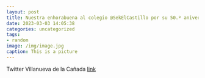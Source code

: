 ```yaml
---
layout: post
title: Nuestra enhorabuena al colegio @SekElCastillo por su 50.º aniversario. ¡Encantados de compartir con vosotros este momento! 🤗👉 ht...
date: 2023-03-03 14:05:38
categories: uncategorized
tags:
- random
image: /img/image.jpg
caption: This is a picture
---
```

Twitter Villanueva de la Cañada [link](https://twitter.com/AytoVDLCanada/status/1631588301193850880)
